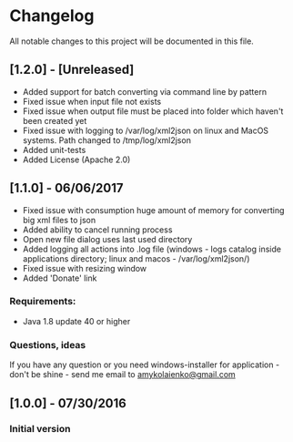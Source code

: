 # Changelog
All notable changes to this project will be documented in this file.

## [1.2.0] - [Unreleased]
- Added support for batch converting via command line by pattern
- Fixed issue when input file not exists
- Fixed issue when output file must be placed into folder which haven't been created yet
- Fixed issue with logging to /var/log/xml2json on linux and MacOS systems. Path changed to /tmp/log/xml2json
- Added unit-tests
- Added License (Apache 2.0)

## [1.1.0] - 06/06/2017
- Fixed issue with consumption huge amount of memory for converting big xml files to json
- Added ability to cancel running process
- Open new file dialog uses last used directory
- Added logging all actions into .log file (windows - logs catalog inside applications directory; linux and macos - /var/log/xml2json/)
- Fixed issue with resizing window
- Added 'Donate' link

### Requirements:
- Java 1.8 update 40 or higher

### Questions, ideas
If you have any question or you need windows-installer for application - don't be shine - send me email to amykolaienko@gmail.com

## [1.0.0] - 07/30/2016
### Initial version
